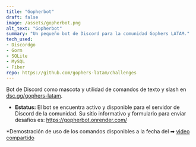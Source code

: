 ```yaml
---
title: "Gopherbot"
draft: false
image: /assets/gopherbot.png
alt_text: "Gopherbot"
summary: "Un pequeño bot de Discord para la comunidad Gophers LATAM."
tech_used:
- Discordgo
- Gorm
- SQLite
- MySQL
- Fiber
repo: https://github.com/gophers-latam/challenges
---
```


Bot de Discord como mascota y utilidad de comandos de texto y slash en [dsc.gg/gophers-latam](https://discord.gg/AEarh2kSvn).

- **Estatus:** El bot se encuentra activo y disponible para el servidor de Discord de la comunidad. Su sitio informativo y formulario para enviar desafios es: https://gopherbot.onrender.com/

*Demostración de uso de los comandos disponibles a la fecha del ➡ [video compartido](https://youtube.com/watch?v=ZGlV6N12oy8)
